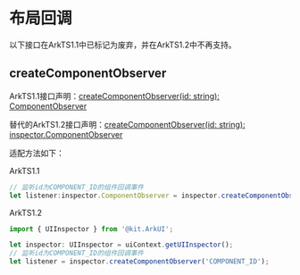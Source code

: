 # 布局回调

以下接口在ArkTS1.1中已标记为废弃，并在ArkTS1.2中不再支持。

## createComponentObserver

ArkTS1.1接口声明：[createComponentObserver(id: string): ComponentObserver](../reference/apis-arkui/js-apis-arkui-inspector.md#inspectorcreatecomponentobserverdeprecated)

替代的ArkTS1.2接口声明：[createComponentObserver(id: string): inspector.ComponentObserver](../reference/apis-arkui/js-apis-arkui-UIContext.md#createcomponentobserver)

适配方法如下：

ArkTS1.1

```ts
// 监听id为COMPONENT_ID的组件回调事件
let listener:inspector.ComponentObserver = inspector.createComponentObserver('COMPONENT_ID');
```

ArkTS1.2
<!--code_no_check-->
```ts
import { UIInspector } from '@kit.ArkUI';

let inspector: UIInspector = uiContext.getUIInspector();
// 监听id为COMPONENT_ID的组件回调事件
let listener = inspector.createComponentObserver('COMPONENT_ID');
```